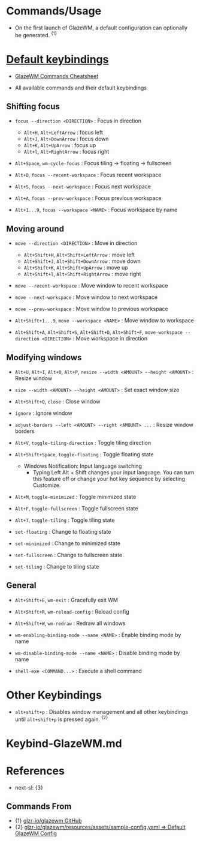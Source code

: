 # Commands/Usage

* On the first launch of GlazeWM, a default configuration can optionally be generated. <sup>{1}</sup>

# [Default keybindings](https://github.com/glzr-io/glazewm#default-keybindings)

* [GlazeWM Commands Cheatsheet](https://github.com/glzr-io/glazewm/blob/main/resources/assets/cheatsheet.png)

* All available commands and their default keybindings

## Shifting focus

* `focus --direction <DIRECTION>` : Focus in direction
  * `Alt+H`, `Alt+LeftArrow` : focus left
  * `Alt+J`, `Alt+DownArrow` : focus down
  * `Alt+K`, `Alt+UpArrow` : focus up
  * `Alt+l`, `Alt+RightArrow` : focus right

* `Alt+Space`, `wm-cycle-focus` : Focus tiling -> floating -> fullscreen

* `Alt+D`, `focus --recent-workspace` : Focus recent workspace

* `Alt+S`, `focus --next-workspace` : Focus next workspace

* `Alt+A`, `focus --prev-workspace` : Focus previous workspace

* `Alt+1...9`, `focus --workspace <NAME>` : Focus workspace by name

## Moving around

* `move --direction <DIRECTION>` : Move in direction
  * `Alt+Shift+H`, `Alt+Shift+LeftArrow` : move left
  * `Alt+Shift+J`, `Alt+Shift+DownArrow` : move down
  * `Alt+Shift+K`, `Alt+Shift+UpArrow` : move up
  * `Alt+Shift+l`, `Alt+Shift+RightArrow` : move right

* `move --recent-workspace` : Move window to recent workspace

* `move --next-workspace` : Move window to next workspace

* `move --prev-workspace` : Move window to previous workspace

* `Alt+Shift+1...9`, `move --workspace <NAME>` : Move window to workspace

* `Alt+Shift+A`, `Alt+Shift+S`, `Alt+Shift+D`, `Alt+Shift+F`, `move-workspace --direction <DIRECTION>` : Move workspace in direction

## Modifying windows

* `Alt+U`, `Alt+I`, `Alt+O`, `Alt+P`, `resize --width <AMOUNT> --height <AMOUNT>` : Resize window

* `size --width <AMOUNT> --height <AMOUNT>` : Set exact window size

* `Alt+Shift+Q`, `close` : Close window

* `ignore` : Ignore window

* `adjust-borders --left <AMOUNT> --right <AMOUNT> ...` : Resize window borders

* `Alt+V`, `toggle-tiling-direction` : Toggle tiling direction

* `Alt+Shift+Space`, `toggle-floating` : Toggle floating state
  * Windows Notification: Input language switching
    * Typing Left Alt + Shift changes your input language. You can turn this feature off or change your hot key sequence by selecting Customize.

* `Alt+M`, `toggle-minimized` : Toggle minimized state

* `Alt+F`, `toggle-fullscreen` : Toggle fullscreen state

* `Alt+T`, `toggle-tiling` : Toggle tiling state

* `set-floating` : Change to floating state

* `set-minimized` : Change to minimized state

* `set-fullscreen` : Change to fullscreen state

* `set-tiling` : Change to tiling state

## General

* `Alt+Shift+E`, `wm-exit` : Gracefully exit WM

* `Alt+Shift+R`, `wm-reload-config` : Reload config

* `Alt+Shift+W`, `wm-redraw` : Redraw all windows

* `wm-enabling-binding-mode --name <NAME>` : Enable binding mode by name

* `wm-disable-binding-mode --name <NAME>` : Disable binding mode by name

* `shell-exe <COMMAND...>` : Execute a shell command

# Other Keybindings

* `alt+shift+p` : Disables window management and all other keybindings until `alt+shift+p` is pressed again. <sup>{2}</sup>

# Keybind-GlazeWM.md

# References

* next-sl: {3}

## Commands From

* {1} [glzr-io/glazewm GitHub](https://github.com/glzr-io/glazewm)
* {2} [glzr-io/glazewm/resources/assets/sample-config.yaml => Default GlazeWM Config](https://github.com/glzr-io/glazewm/blob/main/resources/assets/sample-config.yaml)
